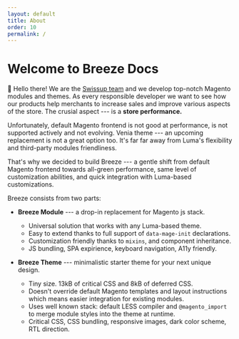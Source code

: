 ```yaml
---
layout: default
title: About
order: 10
permalink: /
---
```


# Welcome to Breeze Docs

👋 Hello there! We are the [Swissup team](https://github.com/swissup) and we develop
top-notch Magento modules and themes. As every responsible developer we want
to see how our products help merchants to increase sales and improve various
aspects of the store. The crusial aspect --- is a **store performance.**

Unfortunately, default Magento frontend is not good at performance, is not
supported actively and not evolving. Venia theme --- an upcoming replacement
is not a great option too. It's far far away from Luma's flexibility and
third-party modules friendliness.

That's why we decided to build Breeze --- a gentle shift from default
Magento frontend towards all-green performance, same level of customization
abilities, and quick integration with Luma-based customizations.

Breeze consists from two parts:

 -  **Breeze Module** --- a drop-in replacement for Magento js stack.

    - Universal solution that works with any Luma-based theme.
    - Easy to extend thanks to full support of `data-mage-init` declarations.
    - Customization friendly thanks to `mixins`, and component inheritance.
    - JS bundling, SPA expirience, keyboard navigation, A11y friendly.

 -  **Breeze Theme** --- minimalistic starter theme for your next unique design.

    - Tiny size. 13kB of critical CSS and 8kB of deferred CSS.
    - Doesn't override default Magento templates and layout instructions which
      means easier integration for existing modules.
    - Uses well known stack: default LESS compiler and `@magento_import`
      to merge module styles into the theme at runtime.
    - Critical CSS, CSS bundling, responsive images, dark color scheme, RTL direction.
